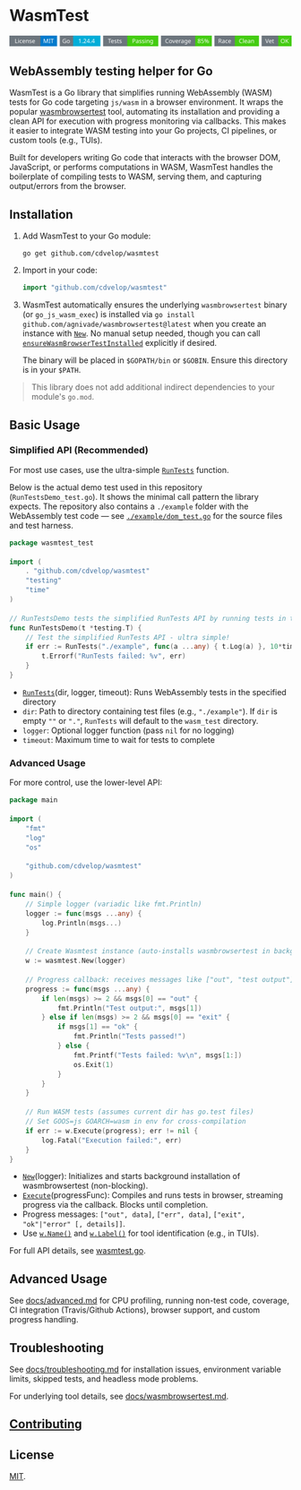 # WasmTest
<!-- START_SECTION:BADGES_SECTION -->
<a href="docs/img/badges.svg"><img src="docs/img/badges.svg" alt="Project Badges" title="Generated by badges package from github.com/cdvelop/devscripts"></a>
<!-- END_SECTION:BADGES_SECTION -->

## WebAssembly testing helper for Go

WasmTest is a Go library that simplifies running WebAssembly (WASM) tests for Go code targeting `js/wasm` in a browser environment. It wraps the popular [wasmbrowsertest](https://github.com/agnivade/wasmbrowsertest) tool, automating its installation and providing a clean API for execution with progress monitoring via callbacks. This makes it easier to integrate WASM testing into your Go projects, CI pipelines, or custom tools (e.g., TUIs).

Built for developers writing Go code that interacts with the browser DOM, JavaScript, or performs computations in WASM, WasmTest handles the boilerplate of compiling tests to WASM, serving them, and capturing output/errors from the browser.

## Installation

1. Add WasmTest to your Go module:
   ```
   go get github.com/cdvelop/wasmtest
   ```

2. Import in your code:
   ```go
   import "github.com/cdvelop/wasmtest"
   ```

3. WasmTest automatically ensures the underlying `wasmbrowsertest` binary (or `go_js_wasm_exec`) is installed via `go install github.com/agnivade/wasmbrowsertest@latest` when you create an instance with [`New`](wasmtest.go). No manual setup needed, though you can call [`ensureWasmBrowserTestInstalled`](wasmtest.go:46) explicitly if desired.

   The binary will be placed in `$GOPATH/bin` or `$GOBIN`. Ensure this directory is in your `$PATH`.

> This library does not add additional indirect dependencies to your module's `go.mod`.

## Basic Usage

### Simplified API (Recommended)

For most use cases, use the ultra-simple [`RunTests`](wasmtest.go) function.

Below is the actual demo test used in this repository (`RunTestsDemo_test.go`). It
shows the minimal call pattern the library expects. The repository also contains a
`./example` folder with the WebAssembly test code — see [`./example/dom_test.go`](./example/dom_test.go) for the source files
and test harness.

```go
package wasmtest_test

import (
	. "github.com/cdvelop/wasmtest"
	"testing"
	"time"
)

// RunTestsDemo tests the simplified RunTests API by running tests in the example directory
func RunTestsDemo(t *testing.T) {
	// Test the simplified RunTests API - ultra simple!
	if err := RunTests("./example", func(a ...any) { t.Log(a) }, 10*time.Minute); err != nil {
		t.Errorf("RunTests failed: %v", err)
	}
}
```

- [`RunTests`](wasmtest.go)(dir, logger, timeout): Runs WebAssembly tests in the specified directory
- `dir`: Path to directory containing test files (e.g., `"./example"`). If `dir` is empty `""` or `"."`,
  `RunTests` will default to the `wasm_test` directory.
- `logger`: Optional logger function (pass `nil` for no logging)
- `timeout`: Maximum time to wait for tests to complete

### Advanced Usage

For more control, use the lower-level API:

```go
package main

import (
	"fmt"
	"log"
	"os"

	"github.com/cdvelop/wasmtest"
)

func main() {
	// Simple logger (variadic like fmt.Println)
	logger := func(msgs ...any) {
		log.Println(msgs...)
	}

	// Create Wasmtest instance (auto-installs wasmbrowsertest in background)
	w := wasmtest.New(logger)

	// Progress callback: receives messages like ["out", "test output"], ["err", "error msg"], ["exit", "ok"|"error"]
	progress := func(msgs ...any) {
		if len(msgs) >= 2 && msgs[0] == "out" {
			fmt.Println("Test output:", msgs[1])
		} else if len(msgs) >= 2 && msgs[0] == "exit" {
			if msgs[1] == "ok" {
				fmt.Println("Tests passed!")
			} else {
				fmt.Printf("Tests failed: %v\n", msgs[1:])
				os.Exit(1)
			}
		}
	}

	// Run WASM tests (assumes current dir has go.test files)
	// Set GOOS=js GOARCH=wasm in env for cross-compilation
	if err := w.Execute(progress); err != nil {
		log.Fatal("Execution failed:", err)
	}
}
```

- [`New`](wasmtest.go:19)(logger): Initializes and starts background installation of wasmbrowsertest (non-blocking).
- [`Execute`](wasmtest.go)(progressFunc): Compiles and runs tests in browser, streaming progress via the callback. Blocks until completion.
- Progress messages: `["out", data]`, `["err", data]`, `["exit", "ok"|"error" [, details]]`.
- Use [`w.Name()`](wasmtest.go) and [`w.Label()`](wasmtest.go) for tool identification (e.g., in TUIs).

For full API details, see [wasmtest.go](wasmtest.go).


## Advanced Usage

See [docs/advanced.md](docs/advanced.md) for CPU profiling, running non-test code, coverage, CI integration (Travis/Github Actions), browser support, and custom progress handling.

## Troubleshooting

See [docs/troubleshooting.md](docs/troubleshooting.md) for installation issues, environment variable limits, skipped tests, and headless mode problems.

For underlying tool details, see [docs/wasmbrowsertest.md](docs/wasmbrowsertest.md).

## [Contributing](https://github.com/cdvelop/cdvelop/blob/main/CONTRIBUTING.md)

## License

[MIT](LICENSE).
